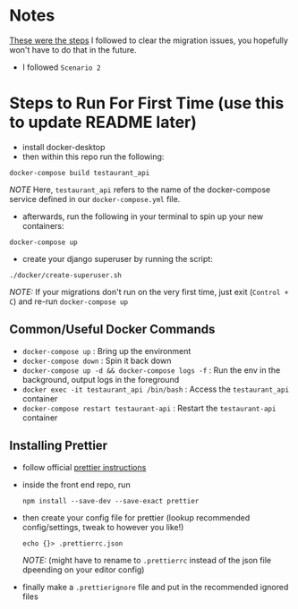 # Notes

[These were the steps](https://simpleisbetterthancomplex.com/tutorial/2016/07/26/how-to-reset-migrations.html) I followed to clear the migration issues, you hopefully won't have to do that in the future.

* I followed `Scenario 2`

# Steps to Run For First Time (use this to update README later)

* install docker-desktop
* then within this repo run the following:
```shell
docker-compose build testaurant_api
```

*_NOTE_* Here, `testaurant_api` refers to the name of the docker-compose service defined in our `docker-compose.yml` file.

* afterwards, run the following in your terminal to spin up your new containers:
```shell
docker-compose up
```

* create your django superuser by running the script:
```shell
./docker/create-superuser.sh
```

*_NOTE_:* If your migrations don't run on the very first time, just exit (`Control + C`) and re-run `docker-compose up`

## Common/Useful Docker Commands

* `docker-compose up` : Bring up the environment
* `docker-compose down` : Spin it back down
* `docker-compose up -d && docker-compose logs -f` : Run the env in the background, output logs in the foreground
* `docker exec -it testaurant_api /bin/bash` : Access the `testaurant_api` container
* `docker-compose restart testaurant-api` : Restart the `testaurant-api` container

## Installing Prettier

* follow official [prettier instructions](https://prettier.io/docs/en/install.html)
* inside the front end repo, run
  ```shell
  npm install --save-dev --save-exact prettier
  ```
* then create your config file for prettier (lookup recommended config/settings, tweak to however you like!)
  ```shell
  echo {}> .prettierrc.json
  ```

  *_NOTE:_* (might have to rename to `.prettierrc` instead of the json file dpeending on your editor config)
* finally make a `.prettierignore` file and put in the recommended ignored files